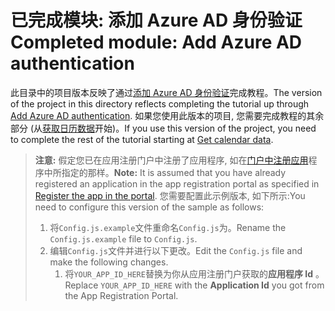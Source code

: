# <a name="completed-module-add-azure-ad-authentication"></a><span data-ttu-id="5fddd-101">已完成模块: 添加 Azure AD 身份验证</span><span class="sxs-lookup"><span data-stu-id="5fddd-101">Completed module: Add Azure AD authentication</span></span>

<span data-ttu-id="5fddd-102">此目录中的项目版本反映了通过[添加 Azure AD 身份验证](https://docs.microsoft.com/graph/training/react-tutorial?tutorial-step=3)完成教程。</span><span class="sxs-lookup"><span data-stu-id="5fddd-102">The version of the project in this directory reflects completing the tutorial up through [Add Azure AD authentication](https://docs.microsoft.com/graph/training/react-tutorial?tutorial-step=3).</span></span> <span data-ttu-id="5fddd-103">如果您使用此版本的项目, 您需要完成教程的其余部分 (从[获取日历数据](https://docs.microsoft.com/graph/training/react-tutorial?tutorial-step=4)开始)。</span><span class="sxs-lookup"><span data-stu-id="5fddd-103">If you use this version of the project, you need to complete the rest of the tutorial starting at [Get calendar data](https://docs.microsoft.com/graph/training/react-tutorial?tutorial-step=4).</span></span>

> <span data-ttu-id="5fddd-104">**注意:** 假定您已在应用注册门户中注册了应用程序, 如在[门户中注册应用](https://docs.microsoft.com/graph/training/react-tutorial?tutorial-step=2)程序中所指定的那样。</span><span class="sxs-lookup"><span data-stu-id="5fddd-104">**Note:** It is assumed that you have already registered an application in the app registration portal as specified in [Register the app in the portal](https://docs.microsoft.com/graph/training/react-tutorial?tutorial-step=2).</span></span> <span data-ttu-id="5fddd-105">您需要配置此示例版本, 如下所示:</span><span class="sxs-lookup"><span data-stu-id="5fddd-105">You need to configure this version of the sample as follows:</span></span>
>
> 1. <span data-ttu-id="5fddd-106">将`Config.js.example`文件重命名`Config.js`为。</span><span class="sxs-lookup"><span data-stu-id="5fddd-106">Rename the `Config.js.example` file to `Config.js`.</span></span>
> 1. <span data-ttu-id="5fddd-107">编辑`Config.js`文件并进行以下更改。</span><span class="sxs-lookup"><span data-stu-id="5fddd-107">Edit the `Config.js` file and make the following changes.</span></span>
>     1. <span data-ttu-id="5fddd-108">将`YOUR_APP_ID_HERE`替换为你从应用注册门户获取的**应用程序 Id** 。</span><span class="sxs-lookup"><span data-stu-id="5fddd-108">Replace `YOUR_APP_ID_HERE` with the **Application Id** you got from the App Registration Portal.</span></span>